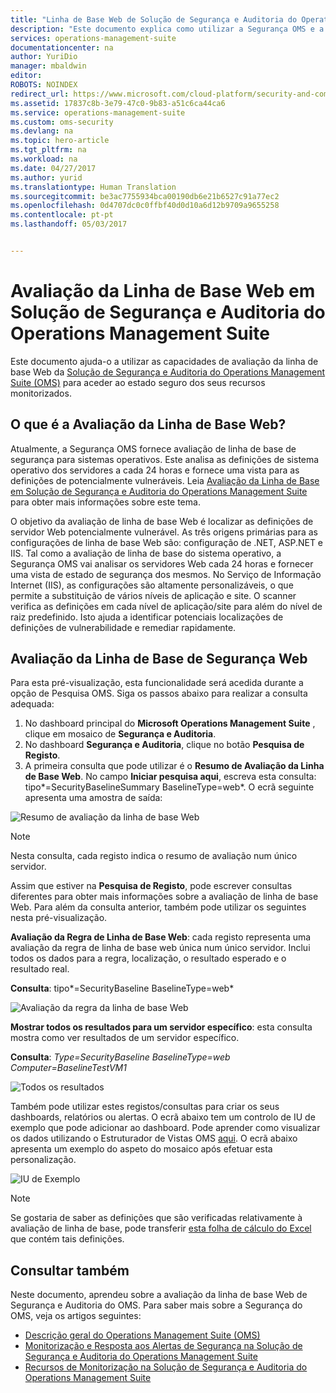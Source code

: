 ```yaml
---
title: "Linha de Base Web de Solução de Segurança e Auditoria do Operations Management Suite | Microsoft Docs"
description: "Este documento explica como utilizar a Segurança OMS e a solução de Auditoria para efetuar uma avaliação de linha de base Web de todos os servidores Web monitorizados para o objetivo de segurança e de conformidade."
services: operations-management-suite
documentationcenter: na
author: YuriDio
manager: mbaldwin
editor: 
ROBOTS: NOINDEX
redirect_url: https://www.microsoft.com/cloud-platform/security-and-compliance
ms.assetid: 17837c8b-3e79-47c0-9b83-a51c6ca44ca6
ms.service: operations-management-suite
ms.custom: oms-security
ms.devlang: na
ms.topic: hero-article
ms.tgt_pltfrm: na
ms.workload: na
ms.date: 04/27/2017
ms.author: yurid
ms.translationtype: Human Translation
ms.sourcegitcommit: be3ac7755934bca00190db6e21b6527c91a77ec2
ms.openlocfilehash: 0d4707dc0c0ffbf40d0d10a6d12b9709a9655258
ms.contentlocale: pt-pt
ms.lasthandoff: 05/03/2017


---
```

# <a name="web-baseline-assessment-in-operations-management-suite-security-and-audit-solution"></a>Avaliação da Linha de Base Web em Solução de Segurança e Auditoria do Operations Management Suite
Este documento ajuda-o a utilizar as capacidades de avaliação da linha de base Web da [Solução de Segurança e Auditoria do Operations Management Suite (OMS)](operations-management-suite-overview.md) para aceder ao estado seguro dos seus recursos monitorizados.

## <a name="what-is-web-baseline-assessment"></a>O que é a Avaliação da Linha de Base Web?
Atualmente, a Segurança OMS fornece avaliação de linha de base de segurança para sistemas operativos. Este analisa as definições de sistema operativo dos servidores a cada 24 horas e fornece uma vista para as definições de potencialmente vulneráveis. Leia [Avaliação da Linha de Base em Solução de Segurança e Auditoria do Operations Management Suite](oms-security-baseline.md) para obter mais informações sobre este tema.

O objetivo da avaliação de linha de base Web é localizar as definições de servidor Web potencialmente vulnerável. As três origens primárias para as configurações de linha de base Web são: configuração de .NET, ASP.NET e IIS.  Tal como a avaliação de linha de base do sistema operativo, a Segurança OMS vai analisar os servidores Web cada 24 horas e fornecer uma vista de estado de segurança dos mesmos.  No Serviço de Informação Internet (IIS), as configurações são altamente personalizáveis, o que permite a substituição de vários níveis de aplicação e site. O scanner verifica as definições em cada nível de aplicação/site para além do nível de raiz predefinido. Isto ajuda a identificar potenciais localizações de definições de vulnerabilidade e remediar rapidamente.


## <a name="web-security-baseline-assessment"></a>Avaliação da Linha de Base de Segurança Web
Para esta pré-visualização, esta funcionalidade será acedida durante a opção de Pesquisa OMS. Siga os passos abaixo para realizar a consulta adequada:

1. No dashboard principal do **Microsoft Operations Management Suite** , clique em mosaico de **Segurança e Auditoria**.
2. No dashboard **Segurança e Auditoria**, clique no botão **Pesquisa de Registo**.
3. A primeira consulta que pode utilizar é o **Resumo de Avaliação da Linha de Base Web**. No campo **Iniciar pesquisa aqui**, escreva esta consulta: tipo*=SecurityBaselineSummary BaselineType=web*. O ecrã seguinte apresenta uma amostra de saída:

![Resumo de avaliação da linha de base Web](./media/oms-security-web-baseline/oms-security-web-baseline-fig1-new.png)

> [!NOTE]
> Nesta consulta, cada registo indica o resumo de avaliação num único servidor.

Assim que estiver na **Pesquisa de Registo**, pode escrever consultas diferentes para obter mais informações sobre a avaliação de linha de base Web. Para além da consulta anterior, também pode utilizar os seguintes nesta pré-visualização.

**Avaliação da Regra de Linha de Base Web**: cada registo representa uma avaliação da regra de linha de base web única num único servidor. Inclui todos os dados para a regra, localização, o resultado esperado e o resultado real.

**Consulta**: tipo*=SecurityBaseline BaselineType=web*

![Avaliação da regra da linha de base Web](./media/oms-security-web-baseline/oms-security-web-baseline-fig2.png)

**Mostrar todos os resultados para um servidor específico**: esta consulta mostra como ver resultados de um servidor específico.

**Consulta**: *Type=SecurityBaseline BaselineType=web Computer=BaselineTestVM1*

![Todos os resultados](./media/oms-security-web-baseline/oms-security-web-baseline-fig3.png)

Também pode utilizar estes registos/consultas para criar os seus dashboards, relatórios ou alertas. O ecrã abaixo tem um controlo de IU de exemplo que pode adicionar ao dashboard. Pode aprender como visualizar os dados utilizando o Estruturador de Vistas OMS [aqui](https://blogs.technet.microsoft.com/msoms/2016/06/30/oms-view-designer-visualize-your-data-your-way/). O ecrã abaixo apresenta um exemplo do aspeto do mosaico após efetuar esta personalização.

![IU de Exemplo](./media/oms-security-web-baseline/oms-security-web-baseline-fig4.png)

> [!NOTE]
> Se gostaria de saber as definições que são verificadas relativamente à avaliação de linha de base, pode transferir [esta folha de cálculo do Excel](https://gallery.technet.microsoft.com/OMS-Web-Baseline-1e811690) que contém tais definições.

## <a name="see-also"></a>Consultar também
Neste documento, aprendeu sobre a avaliação da linha de base Web de Segurança e Auditoria do OMS. Para saber mais sobre a Segurança do OMS, veja os artigos seguintes:

* [Descrição geral do Operations Management Suite (OMS)](operations-management-suite-overview.md)
* [Monitorização e Resposta aos Alertas de Segurança na Solução de Segurança e Auditoria do Operations Management Suite](oms-security-responding-alerts.md)
* [Recursos de Monitorização na Solução de Segurança e Auditoria do Operations Management Suite](oms-security-monitoring-resources.md)


